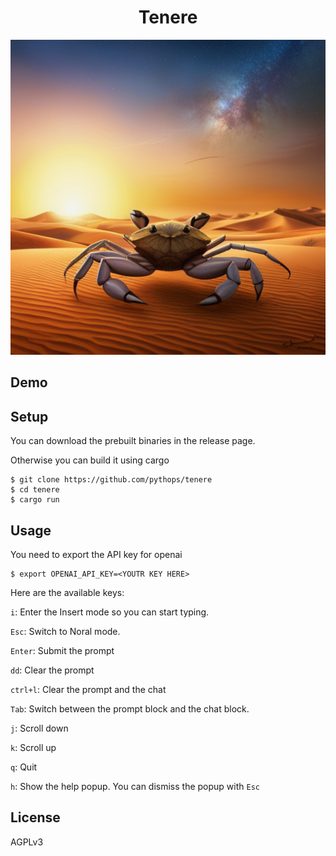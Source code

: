 <div align="center">
  <h1> Tenere </h1>
  <img src="assets/logo.png" alt="A crab in the moroccan desert"></img>
</div>

## Demo

## Setup

You can download the prebuilt binaries in the release page.

Otherwise you can build it using cargo

```
$ git clone https://github.com/pythops/tenere
$ cd tenere
$ cargo run
```

## Usage

You need to export the API key for openai

```
$ export OPENAI_API_KEY=<YOUTR KEY HERE>
```

Here are the available keys:

`i`: Enter the Insert mode so you can start typing.

`Esc`: Switch to Noral mode.

`Enter`: Submit the prompt

`dd`: Clear the prompt

`ctrl+l`: Clear the prompt and the chat

`Tab`: Switch between the prompt block and the chat block.

`j`: Scroll down

`k`: Scroll up

`q`: Quit

`h`: Show the help popup. You can dismiss the popup with `Esc`

## License

AGPLv3
